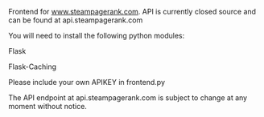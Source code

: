 Frontend for www.steampagerank.com. API is currently closed source and can be found at api.steampagerank.com


You will need to install the following python modules:

Flask

Flask-Caching


Please include your own APIKEY in frontend.py


The API endpoint at api.steampagerank.com is subject to change at any moment without notice.
